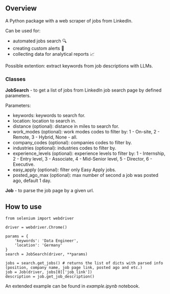## Overview
A Python package with a web scraper of jobs from LinkedIn.

Can be used for:
- automated jobs search 🔍
- creating custom alerts 🚨
- collecting data for analytical reports 📈

Possible extention: extract keywords from job descriptions with LLMs.

### Classes
**JobSearch** - to get a list of jobs from LinkedIn job search page by defined parameters.

Parameters:
- keywords: keywords to search for.
- location: location to search in.
- distance (optional): distance in miles to search for.
- work_modes (optional): work modes codes to filter by: 1 - On-site, 2 - Remote, 3 - Hybrid, None - all.
- company_codes (optional): companies codes to filter by.
- industries (optional): industries codes to filter by.
- experience_levels (optional): experience levels to filter by: 1 - Internship, 2 - Entry level, 3 - Associate, 4 - Mid-Senior level, 5 - Director, 6 - Executive.
- easy_apply (optional): filter only Easy Apply jobs.
- posted_ago_max (optional): max number of second a job was posted ago, default 1 day.
 
**Job** - to parse the job page by a given url.

## How to use
```
from selenium import webdriver

driver = webdriver.Chrome()

params = {
    'keywords': 'Data Engineer',
    'location': 'Germany'
}
search = JobSearch(driver, **params)

jobs = search.get_jobs() # returns the list of dicts with parsed info (position, company name, job page link, posted ago and etc.)
job = Job(driver, jobs[0]['job_link'])
description = job.get_job_description()
```

An extended example can be found in *example.ipynb* notebook.

